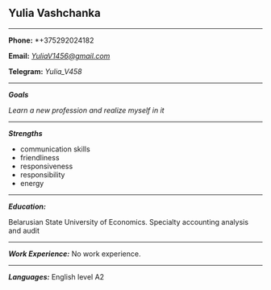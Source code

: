 ## **Yulia Vashchanka**
* * *
**Phone:** *+375292024182

**Email:** *YuliaV1456@gmail.com*

**Telegram:** *Yulia_V458*  
* * *
***Goals***

*Learn a new profession and realize myself in it*

* * *
***Strengths***
- communication skills
- friendliness
- responsiveness
- responsibility 
- energy
* * *
***Education:***

Belarusian State University of Economics.
Specialty accounting analysis and audit
* * *
***Work Experience:***
No work experience.
* * *
***Languages:***
English level A2